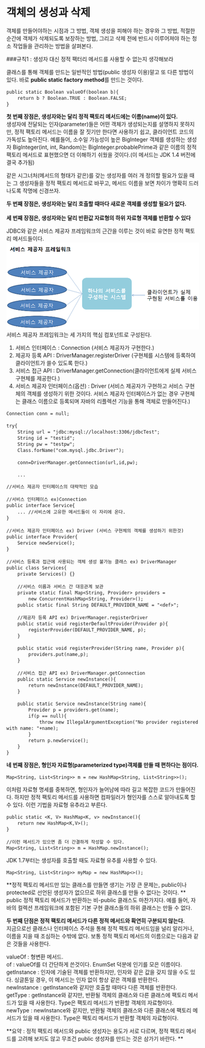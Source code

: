 # 객체의 생성과 삭제
객체를 만들어야하는 시점과 그 방법, 객체 생성을 피해야 하는 경우와 그 방법, 적절한 순간에 객체가 삭제되도록 보장하는 방법, 그리고 삭제 전에 반드시 이루어져야 하는 청소 작업들을 관리하는 방법을 살펴본다. 

###규칙1 : 생성자 대신 정적 팩터리 메서드를 사용할 수 없는지 생각해보라

클래스를 통해 객체를 만드는 일반적인 방법(public 생성자 이용)말고 또 다른 방법이 있다. 바로 **public static factory method**를 만드는 것이다. 
```
public static Boolean valueOf(boolean b){
    return b ? Boolean.TRUE : Boolean.FALSE;
}
```

**첫 번째 장점은, 생성자와는 달리 정적 팩토리 메서드에는 이름(name)이 있다.**<br>
생성자에 전달되는 인자(parameter)들은 어떤 객체가 생성되는지를 설명하지 못하지만, 정적 팩토리 메서드는 이름을 잘 짓기만 한다면 사용하기 쉽고, 클라이언트 코드의 가독성도 높아진다. 예를들어, 소수일 가능성이 높은 BigInteger 객체를 생성하는 생성자 BigInteger(int, int, Random)는 BigInteger.probablePrime과 같은 이름의 정적 팩토리 메서드로 표현했으면 더 이해하기 쉬웠을 것이다.(이 메서드는 JDK 1.4 버전에 결국 추가됨) 

같은 시그너처(메서드의 형태가 같은)를 갖는 생성자를 여러 개 정의할 필요가 있을 때는 그 생성자들을 정적 팩토리 메서드로 바꾸고, 메서드 이름을 보면 차이가 명확히 드러나도록 작명에 신경쓰자. 

**두 번째 장점은, 생성자와는 달리 호출할 때마다 새로운 객체를 생성할 필요가 없다.**<br><br>
**세 번째 장점은, 생성자와는 달리 반환값 자료형의 하위 자료형 객체를 반환할 수 있다**<br>


JDBC와 같은 서비스 제공자 프레임워크의 근간을 이루는 것이 바로 유연한 정적 팩토리 메서드들이다.
![](serviceproviderframework.PNG)
서비스 제공자 프레임워크는 세 가지의 핵심 컴포넌트로 구성된다. 
1. 서비스 인터페이스 : Connection (서비스 제공자가 구현한다.)
2. 제공자 등록 API : DriverManager.registerDriver (구현체를 시스템에 등록하여 클라이언트가 쓸수 있도록 한다.)
3. 서비스 접근 API : DriverManager.getConnection(클라이언트에게 실제 서비스 구현체를 제공한다.)
4. 서비스 제공자 인터페이스(옵션) : Driver (서비스 제공자가 구현하고 서비스 구현체의 객체를 생성하기 위한 것이다. 서비스 제공자 인터페이스가 없는 경우 구현체는 클래스 이름으로 등록되며 자바의 리플렉션 기능을 통해 객체로 만들어진다.)


```
Connection conn = null;  

try{
    String url = "jdbc:mysql://localhost:3306/jdbcTest";
    String id = "testid";                                   
    String pw = "testpw";                                               
    Class.forName("com.mysql.jdbc.Driver");

    conn=DriverManager.getConnection(url,id,pw); 
    
    ...
```

```
//서비스 제공자 인터페이스의 대략적인 모습

//서비스 인터페이스 ex)Connection
public interface Service{
    ... //서비스에 고유한 메서드들이 이 자리에 온다. 
}

//서비스 제공자 인터페이스 ex) Driver (서비스 구현체의 객체를 생성하기 위한것) 
public interface Provider{
    Service newService();
}

//서비스 등록과 접근에 사용되는 객체 생성 불가능 클래스 ex) DriverManager
public class Services{
    private Services() {}
    
    //서비스 이름과 서비스 간 대응관계 보관
    private static final Map<String, Provider> providers = 
        new ConcurrentHashMap<String, Provider>();
    public static final String DEFAULT_PROVIDER_NAME = "<def>";
    
    //제공자 등록 API ex) DriverManager.registerDriver
    public static void registerDefaultProvider(Provider p){
        registerProvider(DEFAULT_PROVIDER_NAME, p);
    }
    
    public static void registerProvider(String name, Provider p){
        providers.put(name,p);
    }
    
    //서비스 접근 API ex) DriverManager.getConnection
    public static Service newInstance(){
        return newInstance(DEFAULT_PROVIDER_NAME);
    }
    
    public static Service newInstance(String name){
        Provider p = providers.get(name);
        if(p == null){
            throw new IllegalArgumentException("No provider registered with name: "+name);
        }
        return p.newService(); 
    }
}
```

**네 번째 장점은, 형인자 자료형(parameterized type)객체를 만들 때 편하다는 점이다.**<br>
```
Map<String, List<String>> m = new HashMap<String, List<String>>();
```
이처럼 자료형 명세를 중복하면, 형인자가 늘어남에 따라 길고 복잡한 코드가 만들어진다. 하지만 정적 팩토리 메서드를 사용하면 컴파일러가 형인자를 스스로 알아내도록 할 수 있다. 이런 기법을 자료형 유추라고 부른다.
```
public static <K, V> HashMap<K, v> newInstance(){
    return new HashMap<K,V>();
}

//이런 메서드가 있으면 좀 더 간결하게 작성할 수 있다. 
Map<String, List<String>> m = HashMap.newInstance(); 
```
JDK 1.7부터는 생성자를 호출할 때도 자료형 유추를 사용할 수 있다.
```
Map<String, List<String>> myMap = new HashMap<>();
```


**정적 팩토리 메서드만 있는 클래스를 만들면 생기는 가장 큰 문제는, public이나 protected로 선언된 생성자가 없으므로 하위 클래스를 만들 수 없다는 것이다. **<br>
public 정적 팩토리 메서드가 반환하는 비-public 클래스도 마찬가지다. 예를 들어, 자바의 컬렉션 프레임워크에 포함된 기본 구현 클래스들의 하위 클래스는 만들 수 없다. 

**두 번째 단점은 정적 팩토리 메서드가 다른 정적 메서드와 확연히 구분되지 않는다.**<br>
지금으로선 클래스나 인터페이스 주석을 통해 정적 팩토리 메서드임을 널리 알리거나, 이름을 지을 때 조심하는 수밖에 없다. 보통 정적 팩토리 메서드의 이름으로는 다음과 같은 것들을 사용한다. 

valueOf : 형변환 메서드.<br>
of : valueOf를 더 간단하게 쓴것이다. EnumSet 덕분에 인기를 모은 이름이다. <br>
getInstance : 인자에 기술된 객체를 반환하지만, 인자와 같은 값을 갖지 않을 수도 있다. 싱글톤일 경우, 이 메서드는 인자 없이 항상 같은 객체를 반환한다.<br>
newInstance : getInstance와 같지만 호출할 때마다 다른 객체를 반환한다. <br>
getType : getInstance와 같지만, 반환될 객체의 클래스와 다른 클래스에 팩토리 메서드가 있을 때 사용한다. Type은 팩토리 메서드가 반환할 객체의 자료형이다.<br>
newType : newInstance와 같지만, 반환될 객체의 클래스와 다른 클래스에 팩토리 메서드가 있을 때 사용한다. Type은 팩토리 메서드가 반환할 객체의 자료형이다.<br>

**요약 : 정적 팩토리 메서드와 public 생성자는 용도가 서로 다르며, 정적 팩토리 메서드를 고려해 보지도 않고 무조건 public 생성자를 만드는 것은 삼가기 바란다. **